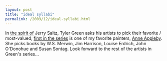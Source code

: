 ```yaml
---
layout: post
title: "ideal syllabi"
permalink: /2009/12/ideal-syllabi.html
---
```


In [the spirit of](http://www.frieze.com/publications/details/an_ideal_syllabus/) Jerry Saltz, Tyler Green asks his artists to pick their favorite / most-valued; [first in the series](http://www.artsjournal.com/man/2009/12/artists_pick_books_anne_appleb.html) is one of my favorite painters, [Anne Appleby](http://www.applebystudios.com/Site/welcome.html). She picks books by W.S. Merwin, Jim Harrison, Louise Erdrich, John O'Donohue and Susan Sontag. Look forward to the rest of the artists in Green's series...